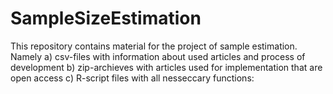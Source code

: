 # SampleSizeEstimation

This repository contains material for the project of sample estimation. Namely
a) csv-files with information about used articles and process of development
b) zip-archieves with articles used for implementation that are open access
c) R-script files with all nesseccary functions:
